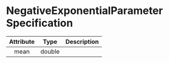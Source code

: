 # NegativeExponentialParameter Specification

<!---
@author Aleksandar Ivanov(ivanov0@hm.edu)
-->

| Attribute | Type | Description |
|:---------:|:----:|:-----------:|
mean | double |

